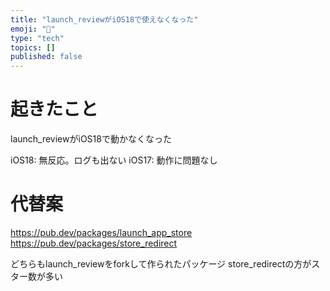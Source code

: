 ```yaml
---
title: "launch_reviewがiOS18で使えなくなった"
emoji: "🍣"
type: "tech"
topics: []
published: false
---
```


# 起きたこと
launch_reviewがiOS18で動かなくなった

iOS18: 無反応。ログも出ない
iOS17: 動作に問題なし

# 代替案
https://pub.dev/packages/launch_app_store
https://pub.dev/packages/store_redirect

どちらもlaunch_reviewをforkして作られたパッケージ
store_redirectの方がスター数が多い